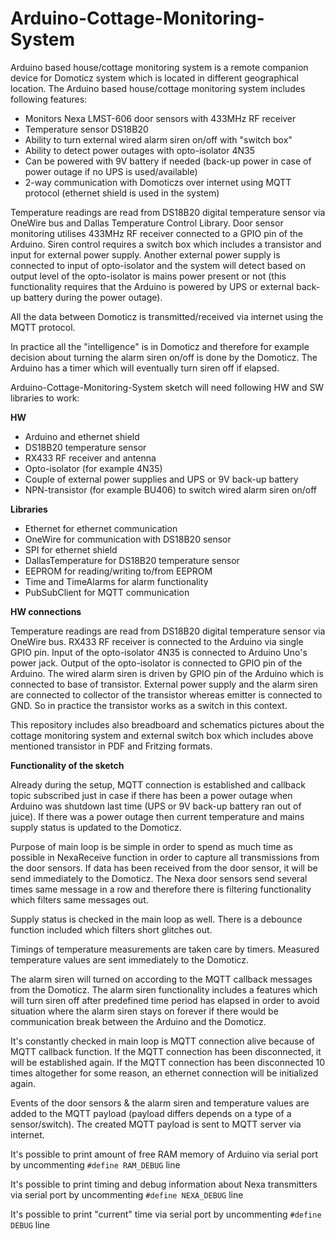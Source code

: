 Arduino-Cottage-Monitoring-System
=================

Arduino based house/cottage monitoring system is a remote companion device for Domoticz system which is located in different
geographical location. The Arduino based house/cottage monitoring system includes following features:

* Monitors Nexa LMST-606 door sensors with 433MHz RF receiver
* Temperature sensor DS18B20
* Ability to turn external wired alarm siren on/off with "switch box"
* Ability to detect power outages with opto-isolator 4N35
* Can be powered with 9V battery if needed (back-up power in case of power outage if no UPS is used/available)
* 2-way communication with Domoticzs over internet using MQTT protocol (ethernet shield is used in the system)

Temperature readings are read from DS18B20 digital temperature sensor via OneWire bus and Dallas Temperature Control Library. 
Door sensor monitoring utilises 433MHz RF receiver connected to a GPIO pin of the Arduino. Siren control requires a switch box
which includes a transistor and input for external power supply. Another external power supply is connected to input of opto-isolator
and the system will detect based on output level of the opto-isolator is mains power present or not (this functionality requires that the
Arduino is powered by UPS or external back-up battery during the power outage).

All the data between Domoticz is transmitted/received via internet using the MQTT protocol.

In practice all the "intelligence" is in Domoticz and therefore for example decision about turning the alarm siren on/off is done by the Domoticz.
The Arduino has a timer which will eventually turn siren off if elapsed.

Arduino-Cottage-Monitoring-System sketch will need following HW and SW libraries to work:

**HW**

* Arduino and ethernet shield
* DS18B20 temperature sensor
* RX433 RF receiver and antenna
* Opto-isolator (for example 4N35)
* Couple of external power supplies and UPS or 9V back-up battery
* NPN-transistor (for example BU406) to switch wired alarm siren on/off

**Libraries**

* Ethernet for ethernet communication
* OneWire for communication with DS18B20 sensor
* SPI for ethernet shield
* DallasTemperature for DS18B20 temperature sensor
* EEPROM for reading/writing to/from EEPROM
* Time and TimeAlarms for alarm functionality
* PubSubClient for MQTT communication

**HW connections**

Temperature readings are read from DS18B20 digital temperature sensor via OneWire bus.
RX433 RF receiver is connected to the Arduino via single GPIO pin.
Input of the opto-isolator 4N35 is connected to Arduino Uno's power jack. Output of the opto-isolator is connected to GPIO pin
of the Arduino. The wired alarm siren is driven by GPIO pin of the Arduino which is connected to base of transistor. External power supply and
the alarm siren are connected to collector of the transistor whereas emitter is connected to GND. So in practice the transistor works as a switch
in this context.

This repository includes also breadboard and schematics pictures about the cottage monitoring system and external switch box which includes above
mentioned transistor in PDF and Fritzing formats.

**Functionality of the sketch**

Already during the setup, MQTT connection is established and callback topic subscribed just in case if there has been a power outage
when Arduino was shutdown last time (UPS or 9V back-up battery ran out of juice). If there was a power outage then current temperature and mains
supply status is updated to the Domoticz.

Purpose of main loop is be simple in order to spend as much time as possible in NexaReceive function in order to capture all transmissions
from the door sensors. If data has been received from the door sensor, it will be send immediately to the Domoticz. The Nexa door sensors send
several times same message in a row and therefore there is filtering functionality which filters same messages out.

Supply status is checked in the main loop as well. There is a debounce function included which filters short glitches out.

Timings of temperature measurements are taken care by timers. Measured temperature values are sent immediately to the Domoticz.

The alarm siren will turned on according to the MQTT callback messages from the Domoticz. The alarm siren functionality includes a features which will
turn siren off after predefined time period has elapsed in order to avoid situation where the alarm siren stays on forever if there would be communication
break between the Arduino and the Domoticz.

It's constantly checked in main loop is MQTT connection alive because of MQTT callback function. If the MQTT connection has been disconnected, it will be
established again. If the MQTT connection has been disconnected 10 times altogether for some reason, an ethernet connection will be initialized again.

Events of the door sensors & the alarm siren and temperature values are added to the MQTT payload (payload differs depends on a type of a sensor/switch). 
The created MQTT payload is sent to MQTT server via internet.

It's possible to print amount of free RAM memory of Arduino via serial port by uncommenting `#define RAM_DEBUG` line

It's possible to print timing and debug information about Nexa transmitters via serial port by uncommenting `#define NEXA_DEBUG` line

It's possible to print "current" time via serial port by uncommenting `#define DEBUG` line
